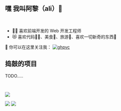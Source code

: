 ## 嘿 我叫阿黎（ali）👋
<br/>

- 🧑‍💻 喜欢前端开发的 Web 开发工程师
- 😻 喜欢代码🧑‍💻、美食🥑、旅游🌴、喜欢一切新奇的东西🧠

💬 你可以在这里关注我：
[![ghpvc](https://komarev.com/ghpvc/?username=web-L&color=blue&style=flat-square&label=Blog)](https://alimb.com)

## 捣鼓的项目

TODO.....

<br />

![](http://github-profile-summary-cards.vercel.app/api/cards/profile-details?username=web-L&theme=ayu_mirage)

![](http://github-profile-summary-cards.vercel.app/api/cards/repos-per-language?username=web-L&theme=ayu_mirage)
![](http://github-profile-summary-cards.vercel.app/api/cards/stats?username=web-L&theme=ayu_mirage)
